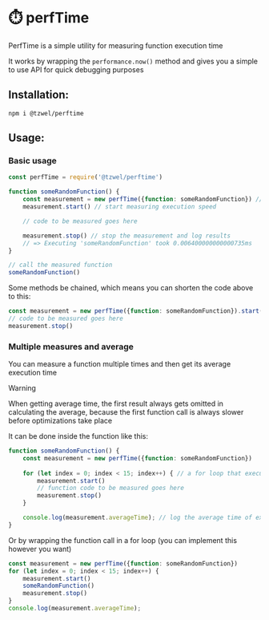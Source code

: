 # ⏱️ perfTime

PerfTime is a simple utility for measuring function execution time

It works by wrapping the `performance.now()` method and gives you a simple to use API for quick debugging purposes

## Installation:
```
npm i @tzwel/perftime
```

## Usage:
### Basic usage
```js
const perfTime = require('@tzwel/perftime')

function someRandomFunction() {
	const measurement = new perfTime({function: someRandomFunction}) // initialize perfTime
	measurement.start() // start measuring execution speed

	// code to be measured goes here

	measurement.stop() // stop the measurement and log results
	// => Executing 'someRandomFunction' took 0.006400000000000735ms
}

// call the measured function
someRandomFunction()
```

Some methods be chained, which means you can shorten the code above to this:
```js
const measurement = new perfTime({function: someRandomFunction}).start()
// code to be measured goes here
measurement.stop()

```

### Multiple measures and average
You can measure a function multiple times and then get its average execution time

> [!WARNING]
> When getting average time, the first result always gets omitted in calculating the average, because the first function call is always slower before optimizations take place

It can be done inside the function like this: 

```js
function someRandomFunction() {
	const measurement = new perfTime({function: someRandomFunction})
	
	for (let index = 0; index < 15; index++) { // a for loop that executes code multiple times
		measurement.start()
		// function code to be measured goes here
		measurement.stop()
	}

	console.log(measurement.averageTime); // log the average time of execution
}
```

Or by wrapping the function call in a for loop (you can implement this however you want)

```js
const measurement = new perfTime({function: someRandomFunction})
for (let index = 0; index < 15; index++) {
	measurement.start()
	someRandomFunction()
	measurement.stop()
}
console.log(measurement.averageTime);
```

